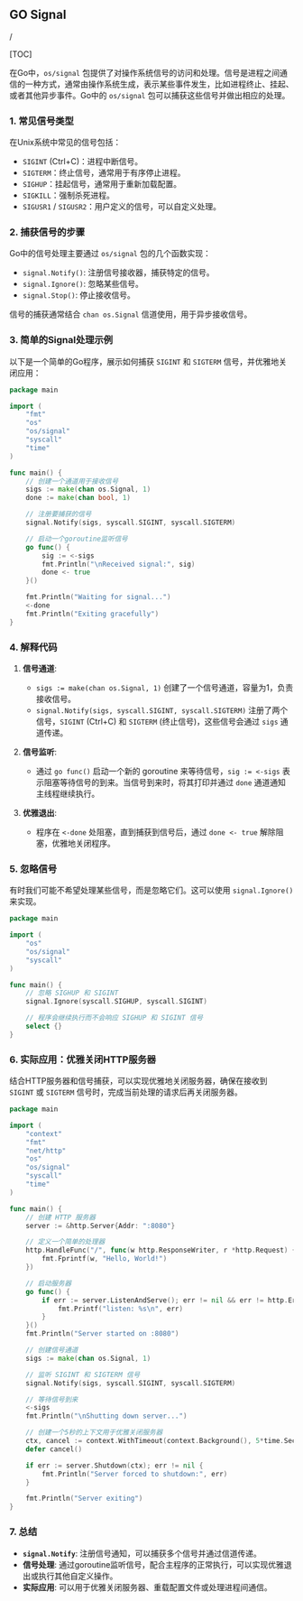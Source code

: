 ## GO Signal



/

[TOC]

在Go中，`os/signal` 包提供了对操作系统信号的访问和处理。信号是进程之间通信的一种方式，通常由操作系统生成，表示某些事件发生，比如进程终止、挂起、或者其他异步事件。Go中的 `os/signal` 包可以捕获这些信号并做出相应的处理。

### 1. **常见信号类型**
在Unix系统中常见的信号包括：
- `SIGINT` (Ctrl+C)：进程中断信号。
- `SIGTERM`：终止信号，通常用于有序停止进程。
- `SIGHUP`：挂起信号，通常用于重新加载配置。
- `SIGKILL`：强制杀死进程。
- `SIGUSR1` / `SIGUSR2`：用户定义的信号，可以自定义处理。

### 2. **捕获信号的步骤**
Go中的信号处理主要通过 `os/signal` 包的几个函数实现：
- `signal.Notify()`: 注册信号接收器，捕获特定的信号。
- `signal.Ignore()`: 忽略某些信号。
- `signal.Stop()`: 停止接收信号。

信号的捕获通常结合 `chan os.Signal` 信道使用，用于异步接收信号。

### 3. **简单的Signal处理示例**

以下是一个简单的Go程序，展示如何捕获 `SIGINT` 和 `SIGTERM` 信号，并优雅地关闭应用：

```go
package main

import (
	"fmt"
	"os"
	"os/signal"
	"syscall"
	"time"
)

func main() {
	// 创建一个通道用于接收信号
	sigs := make(chan os.Signal, 1)
	done := make(chan bool, 1)

	// 注册要捕获的信号
	signal.Notify(sigs, syscall.SIGINT, syscall.SIGTERM)

	// 启动一个goroutine监听信号
	go func() {
		sig := <-sigs
		fmt.Println("\nReceived signal:", sig)
		done <- true
	}()

	fmt.Println("Waiting for signal...")
	<-done
	fmt.Println("Exiting gracefully")
}
```

### 4. **解释代码**
1. **信号通道**: 
   - `sigs := make(chan os.Signal, 1)` 创建了一个信号通道，容量为1，负责接收信号。
   - `signal.Notify(sigs, syscall.SIGINT, syscall.SIGTERM)` 注册了两个信号，`SIGINT` (Ctrl+C) 和 `SIGTERM` (终止信号)，这些信号会通过 `sigs` 通道传递。
   
2. **信号监听**:
   - 通过 `go func()` 启动一个新的 goroutine 来等待信号，`sig := <-sigs` 表示阻塞等待信号的到来。当信号到来时，将其打印并通过 `done` 通道通知主线程继续执行。

3. **优雅退出**:
   - 程序在 `<-done` 处阻塞，直到捕获到信号后，通过 `done <- true` 解除阻塞，优雅地关闭程序。

### 5. **忽略信号**
有时我们可能不希望处理某些信号，而是忽略它们。这可以使用 `signal.Ignore()` 来实现。

```go
package main

import (
	"os"
	"os/signal"
	"syscall"
)

func main() {
	// 忽略 SIGHUP 和 SIGINT
	signal.Ignore(syscall.SIGHUP, syscall.SIGINT)

	// 程序会继续执行而不会响应 SIGHUP 和 SIGINT 信号
	select {}
}
```

### 6. **实际应用：优雅关闭HTTP服务器**

结合HTTP服务器和信号捕获，可以实现优雅地关闭服务器，确保在接收到 `SIGINT` 或 `SIGTERM` 信号时，完成当前处理的请求后再关闭服务器。

```go
package main

import (
	"context"
	"fmt"
	"net/http"
	"os"
	"os/signal"
	"syscall"
	"time"
)

func main() {
	// 创建 HTTP 服务器
	server := &http.Server{Addr: ":8080"}

	// 定义一个简单的处理器
	http.HandleFunc("/", func(w http.ResponseWriter, r *http.Request) {
		fmt.Fprintf(w, "Hello, World!")
	})

	// 启动服务器
	go func() {
		if err := server.ListenAndServe(); err != nil && err != http.ErrServerClosed {
			fmt.Printf("listen: %s\n", err)
		}
	}()
	fmt.Println("Server started on :8080")

	// 创建信号通道
	sigs := make(chan os.Signal, 1)

	// 监听 SIGINT 和 SIGTERM 信号
	signal.Notify(sigs, syscall.SIGINT, syscall.SIGTERM)

	// 等待信号到来
	<-sigs
	fmt.Println("\nShutting down server...")

	// 创建一个5秒的上下文用于优雅关闭服务器
	ctx, cancel := context.WithTimeout(context.Background(), 5*time.Second)
	defer cancel()

	if err := server.Shutdown(ctx); err != nil {
		fmt.Println("Server forced to shutdown:", err)
	}

	fmt.Println("Server exiting")
}
```

### 7. **总结**

- **`signal.Notify`**: 注册信号通知，可以捕获多个信号并通过信道传递。
- **信号处理**: 通过goroutine监听信号，配合主程序的正常执行，可以实现优雅退出或执行其他自定义操作。
- **实际应用**: 可以用于优雅关闭服务器、重载配置文件或处理进程间通信。